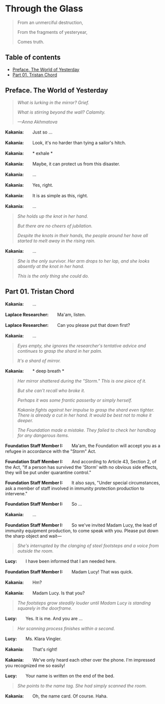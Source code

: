 # Through the Glass

> From an unmerciful destruction,
>
> From the fragments of yesteryear,
>
> Comes truth.

## Table of contents
- [Preface. The World of Yesterday](#preface-the-world-of-yesterday)
- [Part 01. Tristan Chord](#part-01-tristan-chord)

## Preface. The World of Yesterday

> *What is lurking in the mirror? Grief.*
>
> *What is stirring beyond the wall? Calamity.*
>
> *—Anna Akhmatova*

**Kakania:**　　Just so ...

**Kakania:**　　Look, it's no harder than tying a sailor's hitch.

**Kakania:**　　* exhale *

**Kakania:**　　Maybe, it can protect us from this disaster.

**Kakania:**　　...

**Kakania:**　　Yes, right.

**Kakania:**　　It is as simple as this, right.

**Kakania:**　　...

> *She holds up the knot in her hand.*
>
> *But there are no cheers of jubilation.*
>
> *Despite the knots in their hands, the people around her have all started to melt away in the rising rain.*

**Kakania:**　　...

> *She is the only survivor. Her arm drops to her lap, and she looks absently at the knot in her hand.*
>
> *This is the only thing she could do.*

## Part 01. Tristan Chord

**Kakania:**　　...

**Laplace Researcher:**　　Ma'am, listen.

**Laplace Researcher:**　　Can you please put that down first?

**Kakania:**　　...

> *Eyes empty, she ignores the researcher's tentative advice and continues to grasp the shard in her palm.*
>
> *It's a shard of mirror.*

**Kakania:**　　* deep breath *

> *Her mirror shattered during the "Storm." This is one piece of it.*
>
> *But she can't recall who broke it.*
>
> *Perhaps it was some frantic passerby or simply herself.*
>
> *Kakania fights against her impulse to grasp the shard even tighter. There is already a cut in her hand. It would be best not to make it deeper.*
>
> *The Foundation made a mistake. They failed to check her handbag for any dangerous items.*

**Foundation Staff Member I:**　　Ma'am, the Foundation will accept you as a refugee in accordance with the "Storm" Act.

**Foundation Staff Member I:**　　And according to Article 43, Section 2, of the Act, "If a person has survived the 'Storm' with no obvious side effects, they will be put under quarantine control."

**Foundation Staff Member I:**　　It also says, "Under special circumstances, ask a member of staff involved in immunity protection production to intervene."

**Foundation Staff Member I:**　　So ...

**Kakania:**　　...

**Foundation Staff Member I:**　　So we've invited Madam Lucy, the lead of immunity equipment production, to come speak with you. Please put down the sharp object and wait—

> *She's interrupted by the clanging of steel footsteps and a voice from outside the room.*

**Lucy:**　　I have been informed that I am needed here.

**Foundation Staff Member I:**　　Madam Lucy! That was quick.

**Kakania:**　　Hm?

**Kakania:**　　Madam Lucy. Is that you?

> *The footsteps grow steadily louder until Madam Lucy is standing squarely in the doorframe.*

**Lucy:**　　Yes. It is me. And you are ...

> *Her scanning process finishes within a second.*

**Lucy:**　　Ms. Klara Vingler.

**Kakania:**　　That's right!

**Kakania:**　　We've only heard each other over the phone. I'm impressed you recognized me so easily!

**Lucy:**　　Your name is written on the end of the bed.

> *She points to the name tag. She had simply scanned the room.*

**Kakania:**　　Oh, the name card. Of course. Haha.